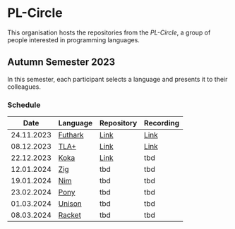 # PL-Circle

This organisation hosts the repositories from the _PL-Circle_, a group of people interested in programming languages.

## Autumn Semester 2023

In this semester, each participant selects a language and presents it to their colleagues.

### Schedule

|Date        |Language                                                 |Repository                                         | Recording |
|------------|---------------------------------------------------------|---------------------------------------------------|-----------|
| 24.11.2023 | [Futhark](https://futhark-lang.org/)                    | [Link](https://github.com/fhnw-pl-circle/futhark) | [Link](https://tube.switch.ch/videos/1ILqBJMSyA) |
| 08.12.2023 | [TLA+](https://lamport.azurewebsites.net/tla/tla.html)  | [Link](https://github.com/fhnw-pl-circle/tlaplus) | [Link](https://tube.switch.ch/videos/6mOxdNF9Iy) |
| 22.12.2023 | [Koka](https://koka-lang.github.io/koka/doc/index.html) | [Link](https://github.com/fhnw-pl-circle/koka)    | tbd |
| 12.01.2024 | [Zig](https://ziglang.org/)                             | tbd     | tbd |
| 19.01.2024 | [Nim](https://nim-lang.org/)                            | tbd     | tbd |
| 23.02.2024 | [Pony](https://www.ponylang.io/)                        | tbd     | tbd |
| 01.03.2024 | [Unison](https://www.unison-lang.org/)                  | tbd     | tbd |
| 08.03.2024 | [Racket](https://racket-lang.org/)                      | tbd     | tbd |
